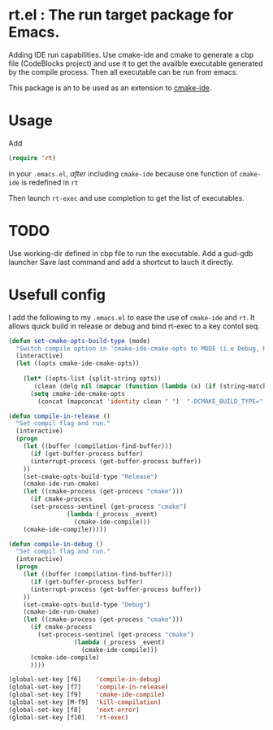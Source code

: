 # rt.el : The run target package for Emacs.

Adding IDE run capabilities. Use cmake-ide and cmake to generate a cbp file (CodeBlocks project) and use it to get the availble executable generated by the compile process. Then all executable can be run from emacs. 

This package is an to be used as an extension to [cmake-ide](https://github.com/atilaneves/cmake-ide).

# Usage
Add
```lisp
(require 'rt)
``` 
in your `.emacs.el`, *after* including `cmake-ide` because one function of `cmake-ide` is redefined in `rt`

Then launch `rt-exec` and use completion to get the list of executables.

# TODO 
Use working-dir defined in cbp file to run the executable.
Add a gud-gdb launcher
Save last command and add a shortcut to lauch it directly.

# Usefull config

I add the following to my `.emacs.el` to ease the use of `cmake-ide` and `rt`. It allows quick build in release or debug and bind rt-exec to a key contol seq.

```lisp
(defun set-cmake-opts-build-type (mode)
  "Switch compile option in 'cmake-ide-cmake-opts to MODE (i.e Debug, Release, RelWithDebInfo)."
  (interactive)
  (let ((opts cmake-ide-cmake-opts))
    
    (let* ((opts-list (split-string opts))
	   (clean (delq nil (mapcar (function (lambda (x) (if (string-match-p "CMAKE_BUILD_TYPE" x) 'nil x))) opts-list))))
      (setq cmake-ide-cmake-opts
	    (concat (mapconcat 'identity clean " ")  "-DCMAKE_BUILD_TYPE=" mode)))))

(defun compile-in-release ()
  "Set compil flag and run."
  (interactive)
  (progn
    (let ((buffer (compilation-find-buffer)))
      (if (get-buffer-process buffer)
	  (interrupt-process (get-buffer-process buffer))
	))
    (set-cmake-opts-build-type "Release")
    (cmake-ide-run-cmake)
    (let ((cmake-process (get-process "cmake")))
      (if cmake-process
	  (set-process-sentinel (get-process "cmake")
				(lambda (_process _event)
				  (cmake-ide-compile)))
	(cmake-ide-compile)))))

(defun compile-in-debug ()
  "Set compil flag and run."
  (interactive)
  (progn
    (let ((buffer (compilation-find-buffer)))
      (if (get-buffer-process buffer)
	  (interrupt-process (get-buffer-process buffer))
	))
    (set-cmake-opts-build-type "Debug")
    (cmake-ide-run-cmake)
    (let ((cmake-process (get-process "cmake")))
      (if cmake-process
	    (set-process-sentinel (get-process "cmake")
				  (lambda (_process _event)
				    (cmake-ide-compile)))
	  (cmake-ide-compile)
      ))))

(global-set-key [f6]    'compile-in-debug)
(global-set-key [f7]    'compile-in-release)
(global-set-key [f9]    'cmake-ide-compile)
(global-set-key [M-f9]  'kill-compilation)
(global-set-key [f8]    'next-error)
(global-set-key [f10]   'rt-exec)

```
